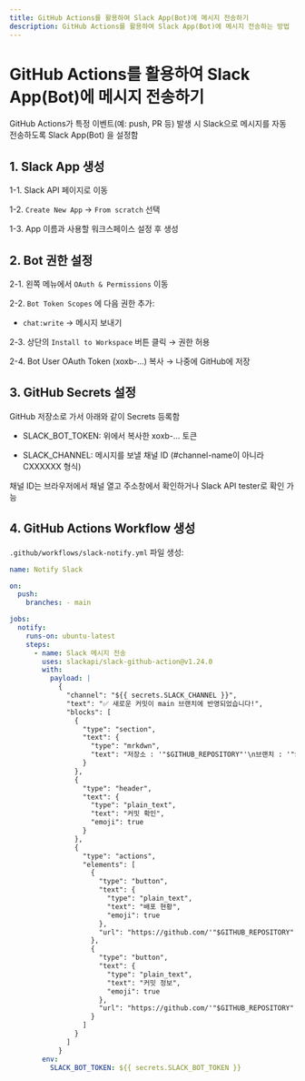 ```yaml
---
title: GitHub Actions를 활용하여 Slack App(Bot)에 메시지 전송하기
description: GitHub Actions를 활용하여 Slack App(Bot)에 메시지 전송하는 방법
---
```


# GitHub Actions를 활용하여 Slack App(Bot)에 메시지 전송하기

GitHub Actions가 특정 이벤트(예: push, PR 등) 발생 시 Slack으로 메시지를 자동 전송하도록 Slack App(Bot) 을 설정함

## 1. Slack App 생성

1-1. Slack API 페이지로 이동

1-2. `Create New App` → `From scratch` 선택

1-3. App 이름과 사용할 워크스페이스 설정 후 생성

## 2. Bot 권한 설정

2-1. 왼쪽 메뉴에서 `OAuth & Permissions` 이동

2-2. `Bot Token Scopes` 에 다음 권한 추가:

- `chat:write` → 메시지 보내기

2-3. 상단의 `Install to Workspace` 버튼 클릭 → 권한 허용

2-4. Bot User OAuth Token (xoxb-...) 복사 → 나중에 GitHub에 저장

## 3. GitHub Secrets 설정

GitHub 저장소로 가서 아래와 같이 Secrets 등록함

- SLACK_BOT_TOKEN: 위에서 복사한 xoxb-... 토큰

- SLACK_CHANNEL: 메시지를 보낼 채널 ID (#channel-name이 아니라 CXXXXXX 형식)

채널 ID는 브라우저에서 채널 열고 주소창에서 확인하거나 Slack API tester로 확인 가능

## 4. GitHub Actions Workflow 생성

`.github/workflows/slack-notify.yml` 파일 생성:

```yaml
name: Notify Slack

on:
  push:
    branches: - main

jobs:
  notify:
    runs-on: ubuntu-latest
    steps:
      - name: Slack 메시지 전송
        uses: slackapi/slack-github-action@v1.24.0
        with:
          payload: |
            {
              "channel": "${{ secrets.SLACK_CHANNEL }}",
              "text": "✅ 새로운 커밋이 main 브랜치에 반영되었습니다!",
              "blocks": [
                {
                  "type": "section",
                  "text": {
                    "type": "mrkdwn",
                    "text": "저장소 : '"$GITHUB_REPOSITORY"'\n브랜치 : '"$GITHUB_REF"'\n이벤트 : '"$GITHUB_EVENT_NAME"'\n커밋 : '"$GITHUB_SHA"'"
                  }
                },
                {
                  "type": "header",
                  "text": {
                    "type": "plain_text",
                    "text": "커밋 확인",
                    "emoji": true
                  }
                },
                {
                  "type": "actions",
                  "elements": [
                    {
                      "type": "button",
                      "text": {
                        "type": "plain_text",
                        "text": "배포 현황",
                        "emoji": true
                      },
                      "url": "https://github.com/'"$GITHUB_REPOSITORY"'/commit/'"$GITHUB_SHA"'/checks/?check_suite_id='"$GITHUB_RUN_ID"'"
                    },
                    {
                      "type": "button",
                      "text": {
                        "type": "plain_text",
                        "text": "커밋 정보",
                        "emoji": true
                      },
                      "url": "https://github.com/'"$GITHUB_REPOSITORY"'/commit/'"$GITHUB_SHA"'"
                    }
                  ]
                }
              ]
            }
        env:
          SLACK_BOT_TOKEN: ${{ secrets.SLACK_BOT_TOKEN }}
```
